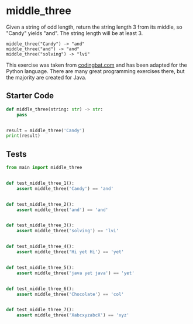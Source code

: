 # middle_three





Given a string of odd length, return the string length 3 from its middle, so "Candy" yields "and". The string length will be at least 3.

```
middle_three("Candy") -> "and"
middle_three("and") -> "and"
middle_three("solving") -> "lvi"
```

This exercise was taken from [codingbat.com](https://codingbat.com/prob/p115863) and has been adapted for the Python language. There are many great programming exercises there, but the majority are created for Java.

## Starter Code
```python
def middle_three(string: str) -> str:
    pass


result = middle_three('Candy')
print(result)
```

## Tests
```python
from main import middle_three


def test_middle_three_1():
    assert middle_three('Candy') == 'and'


def test_middle_three_2():
    assert middle_three('and') == 'and'


def test_middle_three_3():
    assert middle_three('solving') == 'lvi'


def test_middle_three_4():
    assert middle_three('Hi yet Hi') == 'yet'


def test_middle_three_5():
    assert middle_three('java yet java') == 'yet'


def test_middle_three_6():
    assert middle_three('Chocolate') == 'col'


def test_middle_three_7():
    assert middle_three('XabcxyzabcX') == 'xyz'
```

